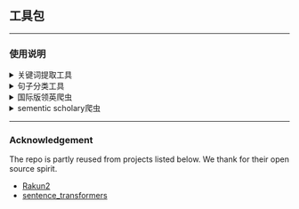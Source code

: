 ## 工具包

---

### 使用说明

<details>
<summary>
关键词提取工具
</summary>
<br/>



**文件:** cal_keywords.py

**功能:** 从`text`中提取n个关键字，并返回@@相隔的字符串。

**安装依赖：**

注：可能需要python3.9,如果失败请参照[Rakun2](https://github.com/SkBlaz/rakun2)重新创建conda环境。

```
pip install rakun2
```

**使用:**

具体请看注释

```
from cal_keywords import get_keywords

keywords_str = get_keywords("A dog is here.")
```

</details>

<details>
<summary>
句子分类工具
</summary>
<br/>



**文件:** cal_class.py

**功能:** 根据`text`分类，类别列表由key_tech.csv指定。

**安装依赖:**

```
pip install sentence_transformers, pandas
```

**使用:**

具体请看注释

```
from cal_class import get_class

class_str, cat_scores = get_class("A dog is here.")
```

</details>

<details>
    <summary>
        国际版领英爬虫
    </summary>
    <br />
    
**文件**：utils.LinkedInScaper.py


**功能**：爬取给定人名的**工作经历、教育履历以及个人简历**

**注意事项**：1、使用务必**打开VPN**；2、在浏览器上先手动登录个人的国际版领英账号，然后使用插件**Edit This Cookie**将Cookie导出到**utils.damai_cookie.txt**中

**安装依赖**：

```
pip install selenium
```

**注意：建议python版本为3.7.3，如果selenium报错，请降低selenium的版本**

**使用**：具体使用请查看example.linkedIn_example.py

</details>

</details>

<details>
    <summary>
        sementic scholary爬虫
    </summary>
    <br />


**文件**：utils.sementic.example.py

**功能**：使用官方API来爬取论文信息

**注意事项**：官方限定了使用频率，请求频率为100次/5分钟

**安装依赖**：

```
pip install requests
```

**使用**：具体使用请查看example.sementic_example.py

</details>


---

### Acknowledgement

The repo is partly reused from projects listed below. We thank for their open source spirit.

- [Rakun2](https://github.com/SkBlaz/rakun2)
- [sentence_transformers](https://github.com/UKPLab/sentence-transformers)
